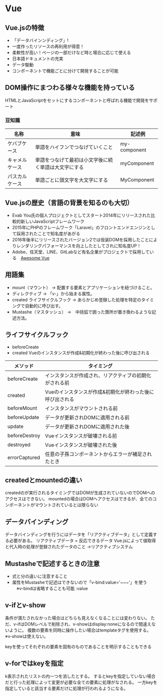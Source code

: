 # Vue

## Vue.jsの特徴

- 「データバインンディング」!
- 一度作ったリソースの再利用が得意！
- 柔軟性が高い！ページの一部だけなど時と場合に応じて使える
- 日本語ドキュメントの充実
- データ駆動
- コンポーネントで機能ごとに分けて開発することが可能

## DOM操作にまつわる様々な機能を持っている
HTMLとJavaScriptをセットにするコンポーネントと呼ばれる機能で開発をサポート

### 豆知識

| 名称 | 意味 | 記述例 |
| --- | --- | --- |
| ケバブケース | 単語をハイフンでつなげていくこと | my-component |
| キャメルケース | 単語をつなげて最初は小文字後に続く単語は大文字にする | myComponent |
| パスカルケース | 単語ごとに頭文字を大文字にする | MyComponent |

## Vue.jsの歴史（言語の背景を知るのも大切）

- Evab You氏の個人プロジェクトとしてスタート2014年にリリースされた比較的新しいJavaScriptフレームワーク
- 2015年にPHPのフレームワーク「Laravel」のフロントエンドエンジンとして採用されたことで知名度があがる
- 2016年後半にリリースされたバージョン2では仮装DOMを採用したことによりレンダリングパフォーマンスを向上したとしてされに知名度UP！
- Adobe、任天堂、LINE、GitLabなど有名企業がプロジェクトで採用している　[Awesome Vue](https://gitlab.com/vuejs/awesome-vue)

## 用語集
- mount（マウント） → 配置する要素とアプリケーションを紐づけること。
- ディレクティブ → 「v-」から始まる属性。
- created ライフサイクルフック → あらかじめ登録した処理を特定のタイミングで自動的に呼び出す。
- Mustashe（マスタッシュ） →　中括弧で囲った箇所が置き換わるような記述方法。

## ライフサイクルフック
- beforeCreate
- created Vueのインスタンスが作成&初期化が終わった後に呼び出される

|メソッド  |タイミング  |
|---|---|
|beforeCreate|インスタンスが作成され、リアクティブの初期化がされる前|
|created|Vueのインスタンスが作成&初期化が終わった後に呼び出される|
|beforeMount|インスタンスがマウントされる前|
|beforeUpdate|データが更新されDOMに適用される前|
|update|データが更新されDOMに適用された後|
|beforeDestroy|Vueインスタンスが破壊される前|
|destroyed|Vueインスタンスが破壊された後|
|errorCaptured|任意の子孫コンポーネントからエラーが補足されたとき|

## createdとmountedの違い
createdのが実行されるタイミングではDOMが生成されていないのでDOMへのアクセスはできない。
mountedの場合はDOMへアクセスはできるが、全てのコンポーネントがマウントされているとは限らない

## データバインディング
データバインディングを行うにはデータを「リアクティブデータ」として定義する必要がある。
リアクティブデータ = 反応できるデータ
Vue.jsによって値取得と代入時の処理が登録されたデータのこと
→リアクティブシステム

## Mustasheで記述するときの注意

- 式と分の違いに注意すること
- 属性をMustasheで記述はできないので「v-bind:value='~~~'」を使う
　※v-bindは省略することも可能 :value

## v-ifとv-show
条件が満たされなかった場合はどちらも見えなくなることには変わりない。
ただ、v-ifはDOMレベルで削除され、v-showはdisplay:noneになるので間違えないように。
複数の要素を同時に操作したい場合はtemplateタグを使用する。
※v-showは使えない。

keyを使ってそれぞれの要素を固有のものであることを明示することもできる

## v-forではkeyを指定
k表示されたリストの内一つを消したとする。
するとkeyを指定していない場合だと行った処理によって変更が必要な全ての要素に処理がなされる。
一方keyを指定していると該当する要素だけに処理が行われるようになる。
